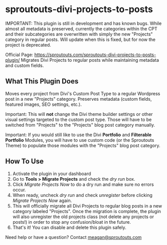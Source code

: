 # sproutouts-divi-projects-to-posts

IMPORTANT: This plugin is still in development and has known bugs. While almost all metadata is preserved, currently the categories within the CPT and their subcategories are overwritten with simply the new "Projects" category in regular posts. Will update when this is fixed, but for now the project is deprecated.

Official Page: https://sproutouts.com/sproutouts-divi-projects-to-posts-plugin/
Migrates Divi Projects to regular posts while maintaining metadata and custom fields.

## What This Plugin Does

Moves every project from Divi's Custom Post Type to a regular Wordpress post in a new "Projects" category. Preserves metadata (custom fields, featured images, SEO settings, etc.).

Important: This will **not** change the Divi theme builder settings or other visual settings targeted to the custom post type. Those will have to be switched from "Projects" to the "Projects" blog post category manually.

Important: If you would still like to use the Divi **Portfolio** and **Filterable Portfolio** Modules, you will have to use custom code (or the Sproutouts Theme) to populate those modules with the "Projects" blog post category.

## How To Use

1. Activate the plugin in your dashboard
2. Go to **Tools > Migrate Projects** and check the *dry run* box.
3. Click *Migrate Projects Now* to do a dry run and make sure no errors occur.
4. When ready, uncheck *dry run* and check *unregister* before clicking *Migrate Projects Now* again.
5. This will officially migrate all Divi Projects to regular blog posts in a new category labeled "Projects". Once the migration is complete, the plugin will also unregister the old projects class (not delete any projects or posts!) in order to stop any confusion/bloat in the future.
6. That's it! You can disable and delete this plugin safely.

Need help or have a question? Contact [meagan@sproutouts.com](mailto:meagan@sproutouts.com)
